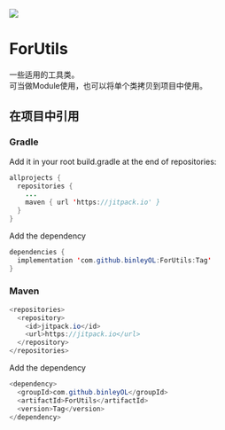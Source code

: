 [![](https://jitpack.io/v/binleyOL/ForUtils.svg)](https://jitpack.io/#binleyOL/ForUtils)

ForUtils
===
一些适用的工具类。   
可当做Module使用，也可以将单个类拷贝到项目中使用。

## 在项目中引用
### Gradle    
Add it in your root build.gradle at the end of repositories:    
```Java
allprojects {
  repositories {
    ...
    maven { url 'https://jitpack.io' }
  }
}
```
Add the dependency
```Java
dependencies {
  implementation 'com.github.binleyOL:ForUtils:Tag'
}
```
### Maven
```Java
<repositories>
  <repository>
    <id>jitpack.io</id>
    <url>https://jitpack.io</url>
  </repository>
</repositories>
```
Add the dependency
```Java
<dependency>
  <groupId>com.github.binleyOL</groupId>
  <artifactId>ForUtils</artifactId>
  <version>Tag</version>
</dependency>
  ```
  
